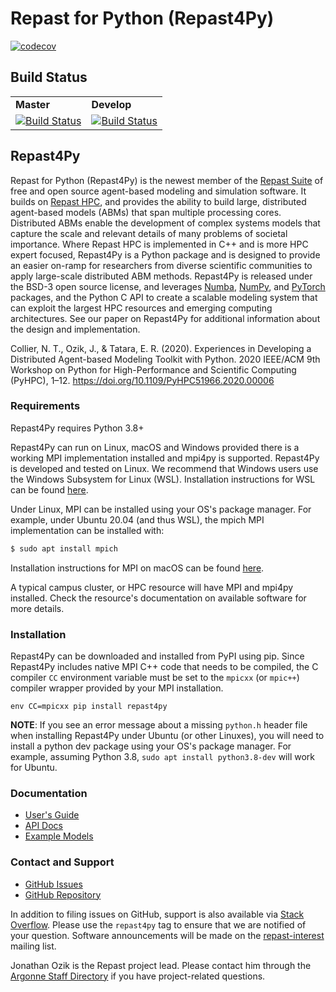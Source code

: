 # Repast for Python (Repast4Py)

[![codecov](https://codecov.io/gh/Repast/repast4py/branch/develop/graph/badge.svg?token=JCDU2LT8G2)](https://codecov.io/gh/Repast/repast4py/branch/develop)

## Build Status

<table>
  <tr>
    <td><b>Master</b></td>
    <td><b>Develop</b></td>
  </tr>
  <tr>
    <td><a href="https://circleci.com/gh/Repast/repast4py/tree/master"><img src="https://circleci.com/gh/Repast/repast4py/tree/master.svg?style=shield" alt="Build Status" /></a></td>
    <td><a href="https://circleci.com/gh/Repast/repast4py/tree/develop"><img src="https://circleci.com/gh/Repast/repast4py/tree/develop.svg?style=shield" alt="Build Status" /></a></td>
  </tr>
</table>

## Repast4Py

Repast for Python (Repast4Py) is the newest member of the [Repast Suite](https://repast.github.io) of 
free and open source agent-based modeling and simulation software.
It builds on  [Repast HPC](https://repast.github.io/repast_hpc.html), and provides the ability to build large, distributed agent-based models (ABMs) that span multiple processing cores. 
Distributed ABMs enable the development of complex systems models that capture the 
scale and relevant details of many problems of societal importance. Where Repast HPC is 
implemented in C++ and is more HPC expert focused, Repast4Py is a Python package and is 
designed to provide an easier on-ramp for researchers from diverse scientific communities to apply large-scale distributed ABM methods. 
Repast4Py is released under the BSD-3 open source license, and leverages [Numba](https://numba.pydata.org),
[NumPy](https://numpy.org), and [PyTorch](https://pytorch.org) packages, and the Python C API 
to create a scalable modeling system that can exploit the largest HPC resources and emerging computing architectures. See our paper on Repast4Py for additional information about the design and implementation.

Collier, N. T., Ozik, J., & Tatara, E. R. (2020). Experiences in Developing a Distributed Agent-based Modeling Toolkit with Python. 2020 IEEE/ACM 9th Workshop on Python for High-Performance and Scientific Computing (PyHPC), 1–12. https://doi.org/10.1109/PyHPC51966.2020.00006

### Requirements

Repast4Py requires Python 3.8+

Repast4Py can run on Linux, macOS and Windows provided there is a working MPI implementation
installed and mpi4py is supported. Repast4Py is developed and tested on Linux. We recommend
that Windows users use the Windows Subsystem for Linux (WSL). Installation instructions for
WSL can be found [here](https://docs.microsoft.com/en-us/windows/wsl/install).

Under Linux, MPI can be installed using your OS's package manager. For example, 
under Ubuntu 20.04 (and thus WSL), the mpich MPI implementation can be installed with:

```bash
$ sudo apt install mpich
```

Installation instructions for MPI on macOS can be found [here](https://repast.github.io/repast4py.site/macos_mpi_install.html).

A typical campus cluster, or HPC resource will have MPI and mpi4py installed. 
Check the resource's documentation on available software for more details.

### Installation

Repast4Py can be downloaded and installed from PyPI using pip. 
Since Repast4Py includes native MPI C++ code that needs to be compiled,
the C compiler `CC` environment variable must be set
to the `mpicxx` (or `mpic++`) compiler wrapper provided by your MPI installation.

```
env CC=mpicxx pip install repast4py
```

__NOTE__: If you see an error message about a missing `python.h` header file when
installing Repast4Py under Ubuntu (or other Linuxes), you will need to install
a python dev package using your OS's package manager. For example, assuming
Python 3.8, `sudo apt install python3.8-dev` will work for Ubuntu.

### Documentation

* [User's Guide](https://repast.github.io/repast4py.site/guide/user_guide.html)
* [API Docs](https://repast.github.io/repast4py.site/apidoc/index.html)
* [Example Models](https://repast.github.io/repast4py.site/examples/examples.html)

### Contact and Support

* [GitHub Issues](https://github.com/Repast/repast4py/issues)
* [GitHub Repository](https://github.com/Repast/repast4pyV)

In addition to filing issues on GitHub, support is also available via
[Stack Overflow](https://stackoverflow.com/questions/tagged/repast4py). 
Please use the `repast4py` tag to ensure that we are notified of your question. 
Software announcements will be made on the 
[repast-interest](http://lists.sourceforge.net/lists/listinfo/repast-interest) mailing list.

Jonathan Ozik is the Repast project lead. Please contact him through 
the [Argonne Staff Directory](https://www.anl.gov/staff-directory) if you
have project-related questions.
